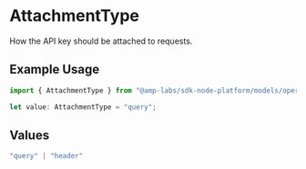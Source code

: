 # AttachmentType

How the API key should be attached to requests.

## Example Usage

```typescript
import { AttachmentType } from "@amp-labs/sdk-node-platform/models/operations";

let value: AttachmentType = "query";
```

## Values

```typescript
"query" | "header"
```
